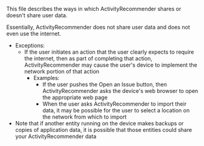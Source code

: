 This file describes the ways in which ActivityRecommender shares or doesn't share user data.

Essentially, ActivityRecommender does not share user data and does not even use the internet.
   * Exceptions:
       * If the user initiates an action that the user clearly expects to require the internet, then as part of completing that action, ActivityRecommender may cause the user's device to implement the network portion of that action
           * Examples:
               * If the user pushes the Open an Issue button, then ActivityRecommender asks the device's web browser to open the appropriate web page
               * When the user asks ActivityRecommender to import their data, it may be possible for the user to select a location on the network from which to import
   * Note that if another entity running on the device makes backups or copies of application data, it is possible that those entities could share your ActivityRecommender data

